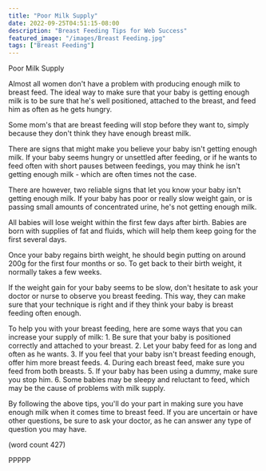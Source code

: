 ```yaml
---
title: "Poor Milk Supply"
date: 2022-09-25T04:51:15-08:00
description: "Breast Feeding Tips for Web Success"
featured_image: "/images/Breast Feeding.jpg"
tags: ["Breast Feeding"]
---
```


Poor Milk Supply

Almost all women don't have a problem with producing
enough milk to breast feed.  The ideal way to make 
sure that your baby is getting enough milk is to be
sure that he's well positioned, attached to the 
breast, and feed him as often as he gets hungry.

Some mom's that are breast feeding will stop before
they want to, simply because they don't think they
have enough breast milk.  

There are signs that might make you believe your baby
isn't getting enough milk.  If your baby seems hungry
or unsettled after feeding, or if he wants to feed
often with short pauses between feedings, you may 
think he isn't getting enough milk - which are often
times not the case.

There are however, two reliable signs that let you
know your baby isn't getting enough milk.  If your
baby has poor or really slow weight gain, or is
passing small amounts of concentrated urine, he's
not getting enough milk.

All babies will lose weight within the first few
days after birth.  Babies are born with supplies of
fat and fluids, which will help them keep going for
the first several days.  

Once your baby regains birth weight, he should begin
putting on around 200g for the first four months or
so.  To get back to their birth weight, it normally
takes a few weeks.

If the weight gain for your baby seems to be slow,
don't hesitate to ask your doctor or nurse to observe
you breast feeding.  This way, they can make sure 
that your technique is right and if they think your
baby is breast feeding often enough.

To help you with your breast feeding, here are some
ways that you can increase your supply of milk:
	1.  Be sure that your baby is positioned 
correctly and attached to your breast.
	2.  Let your baby feed for as long and often
as he wants.
	3.  If you feel that your baby isn't breast
feeding enough, offer him more breast feeds.
	4.  During each breast feed, make sure you
feed from both breasts.
	5.  If your baby has been using a dummy,
make sure you stop him.
	6.  Some babies may be sleepy and reluctant
to feed, which may be the cause of problems with 
milk supply.

By following the above tips, you'll do your part in
making sure you have enough milk when it comes time
to breast feed.  If you are uncertain or have other
questions, be sure to ask your doctor, as he can
answer any type of question you may have.

(word count 427)

PPPPP
